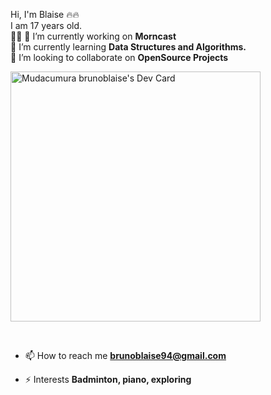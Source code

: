 

Hi, I'm Blaise 🔥🔥
<br/>
I am 17 years old.
<br/>
🙋‍♂️  🔭 I’m currently working on **Morncast** <br/>🌱 I’m currently learning **Data Structures and Algorithms.** <br/> 👯 I’m looking to collaborate on **OpenSource Projects** 
<br/>

 <a href="https://app.daily.dev/brunoblaise94"><img src="https://api.daily.dev/devcards/6fd63c2302724a74b865750c817f9092.png?r=u3e" width="400" alt="Mudacumura brunoblaise's Dev Card"/></a>

<br/>

- 📫 How to reach me **brunoblaise94@gmail.com**

- ⚡ Interests **Badminton, piano, exploring**


